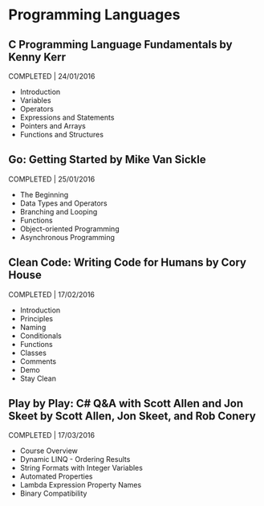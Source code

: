 # Programming Languages

## C Programming Language Fundamentals by Kenny Kerr
COMPLETED | 24/01/2016

- Introduction
- Variables
- Operators
- Expressions and Statements
- Pointers and Arrays
- Functions and Structures

## Go: Getting Started by Mike Van Sickle
COMPLETED | 25/01/2016

- The Beginning
- Data Types and Operators
- Branching and Looping
- Functions
- Object-oriented Programming
- Asynchronous Programming

## Clean Code: Writing Code for Humans by Cory House
COMPLETED | 17/02/2016

- Introduction
- Principles
- Naming
- Conditionals
- Functions
- Classes
- Comments
- Demo
- Stay Clean

## Play by Play: C# Q&A with Scott Allen and Jon Skeet by Scott Allen, Jon Skeet, and Rob Conery
COMPLETED | 17/03/2016

- Course Overview
- Dynamic LINQ - Ordering Results
- String Formats with Integer Variables
- Automated Properties
- Lambda Expression Property Names
- Binary Compatibility
